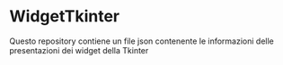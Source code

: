 # WidgetTkinter
Questo repository contiene un file json contenente le informazioni delle presentazioni dei widget della Tkinter
